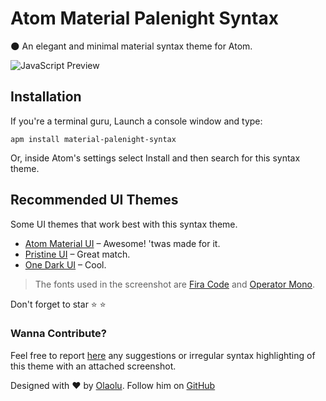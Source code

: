 # Atom Material Palenight Syntax

:new_moon: An elegant and minimal material syntax theme for Atom.


![JavaScript Preview](http://i.imgur.com/3SfmEQW.png)
<!-- http://i.imgur.com/Wzh5T8Y.png -->
## Installation
If you're a terminal guru, Launch a console window and type:
```shell
apm install material-palenight-syntax
```

Or, inside Atom's settings select Install and then search for this syntax theme.

## Recommended UI Themes

Some UI themes that work best with this syntax theme.

* [Atom Material UI][1] &ndash; Awesome! 'twas made for it.
* [Pristine UI][2] &ndash; Great match.
* [One Dark UI][3] &ndash; Cool.

[1]: https://atom.io/themes/atom-material-ui
[2]: https://atom.io/themes/pristine-ui
[3]: https://atom.io/themes/one-dark-ui

> The fonts used in the screenshot are [Fira Code](https://github.com/tonsky/FiraCode) and [Operator Mono](http://www.typography.com/fonts/operator/).

Don't forget to star :star: :star:

### Wanna Contribute?
Feel free to report [here](https://github.com/whizkydee/material-palenight-syntax/issues) any suggestions or irregular syntax highlighting of this theme with an attached screenshot.

Designed with :heart: by [Olaolu](https://whizkydee.github.io). Follow him on [GitHub](https://github.com/whizkydee)
